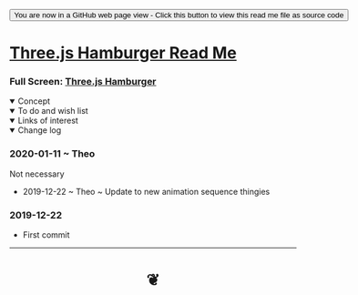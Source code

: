<span style=display:none; >[You are now in a GitHub source code view - click this link to view Read Me file as a web page]( https://pushme-pullyou.github.io/0-templates/threejs-hamburger/ "View file as a web page." ) </span>


<div><input type=button onclick="window.location.href='https://github.com/pushme-pullyou/templates-01/tree/master/threejs-hamburger/'";
value='You are now in a GitHub web page view - Click this button to view this read me file as source code' ></div>


# [Three.js Hamburger Read Me]( #README.md )

<!--
<iframe src=https://jaanga.github.io/cookbook/examples/xxxxxx/xxxxxx.html width=100% height=500px >Iframes are not viewable in GitHub source code view</iframe>
_basic-html.html_

-->
### Full Screen: [Three.js Hamburger]( https://https://pushme-pullyou.github.io/0-templates/threejs-hamburger/index.html )


<details open >
<summary>Concept</summary>


</details>

<details open >
<summary>To do and wish list </summary>



</details>


<details open >
<summary>Links of interest</summary>


</details>

<details open >
<summary>Change log </summary>

### 2020-01-11 ~ Theo

Not necessary

* 2019-12-22 ~ Theo ~ Update to new animation sequence thingies


### 2019-12-22

* First commit

</details>

***

# <center title="hello!" ><a href=javascript:window.scrollTo(0,0); style=text-decoration:none; > ❦ </a></center>
